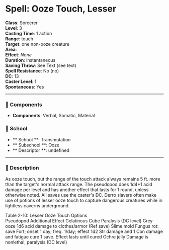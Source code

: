 
# Spell: Ooze Touch, Lesser
**Class**: Sorcerer  
**Level**: 3  
**Casting Time**: 1 action  
**Range**: touch  
**Target**: one non-ooze creature  
**Area**:   
**Effect**: _None_  
**Duration**: instantaneous  
**Saving Throw**: See Text (see text)  
**Spell Resistance**: No (no)  
**DC**: 13  
**Caster Level**: 1  
**Spontaneous**: Yes

---

### 🔮 Components
- **Components**: Verbal, Somatic, Material

### 🏫 School
- ** School **: Transmutation
- ** Subschool **: Ooze
- ** Descriptor **: undefined
---

### 📜 Description
As ooze touch, but the range of the touch attack always remains 5 ft. more than the target's normal attack range. The pseudopod does 1d4+1 acid damage per level and has another effect that lasts for 1 round, unless otherwise noted. All saves use the caster's DC. Derro slavers often make use of potions of lesser ooze touch to capture dangerous creatures while in lightless caverns underground.

Table 2-10: Lesser Ooze Touch Options    
Pseudopod              Additional Effect
Gelatinous Cube     Paralysis (DC level)
Grey ooze                 1d6 acid damage to clothes/armor (Ref save)
Slime mold               Fungus rot: save Fort; onset 1 day; freq. 1/day; effect 1d2 Str damage and 1 Con damage and fatigue cure 1 save.  Effect lasts until cured
Ochre jelly                Damage is nonlethal, paralysis (DC level)
